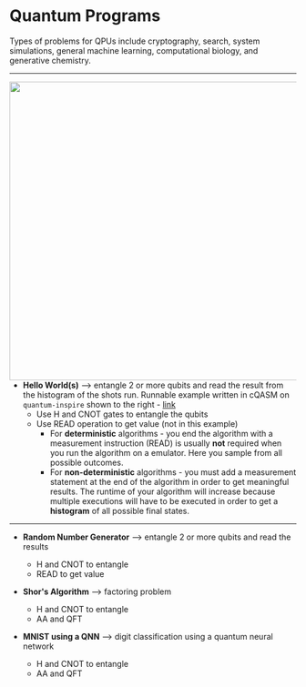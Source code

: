 # Quantum Programs

Types of problems for QPUs include cryptography, search, system simulations, general machine learning, computational biology, and generative chemistry.  

---

<img src="https://github.com/lynnlangit/learning-quantum/blob/main/images/h-op.png" width=525 align=right>


- **Hello World(s)** --> entangle 2 or more qubits and read the result from the histogram of the shots run. Runnable example written in cQASM on `quantum-inspire` shown to the right - [link](https://www.quantum-inspire.com/kbase/hello-quantum-world/)
  - Use H and CNOT gates to entangle the qubits
  - Use READ operation to get value (not in this example)
    - For **deterministic** algorithms - you end the algorithm with a measurement instruction (READ) is usually **not** required when you run the algorithm on a emulator. Here you sample from all possible outcomes.
    - For **non-deterministic** algorithms - you must add a measurement statement at the end of the algorithm in order to get meaningful results. The runtime of your algorithm will increase because multiple executions will have to be executed in order to get a **histogram** of all possible final states.

---

- **Random Number Generator** --> entangle 2 or more qubits and read the results
  - H and CNOT to entangle
  - READ to get value

- **Shor's Algorithm** --> factoring problem
  - H and CNOT to entangle
  - AA and QFT

- **MNIST using a QNN** --> digit classification using a quantum neural network
  - H and CNOT to entangle
  - AA and QFT


